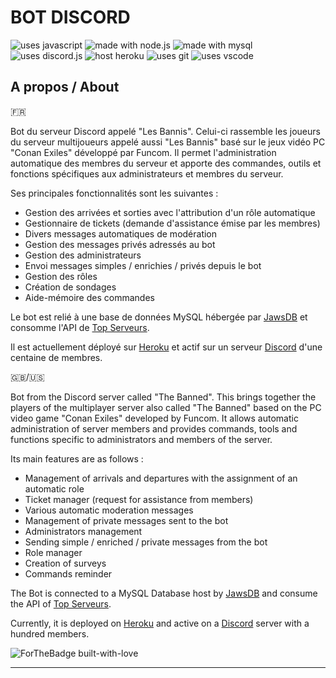 # BOT DISCORD

<img src="https://img.shields.io/badge/Uses-TypeScript-2f74c1" alt="uses javascript"> <img src="https://img.shields.io/badge/Uses-NodeJS-73ac61" alt="made with node.js"> <img src="https://img.shields.io/badge/Uses-Mysql-f7f7f7" alt="made with mysql"> <img src="https://img.shields.io/badge/NPM-Discord.js%20v12.5.3-1591f1" alt="uses discord.js"> <img src="https://img.shields.io/badge/Host-Heroku-6762a5" alt="host heroku"> <img src="https://img.shields.io/badge/Uses-Git-red.svg" alt="uses git"> <img src="https://img.shields.io/badge/Uses-VS Code-22a1eb" alt="uses vscode">
 
## A propos / About

🇫🇷

Bot du serveur Discord appelé "Les Bannis". Celui-ci rassemble les joueurs du serveur multijoueurs appelé aussi "Les Bannis" basé sur le jeux vidéo PC "Conan Exiles" développé par Funcom. Il permet l'administration automatique des membres du serveur et apporte des commandes, outils et fonctions spécifiques aux administrateurs et membres du serveur.

Ses principales fonctionnalités sont les suivantes :

- Gestion des arrivées et sorties avec l'attribution d'un rôle automatique
- Gestionnaire de tickets (demande d'assistance émise par les membres)
- Divers messages automatiques de modération
- Gestion des messages privés adressés au bot
- Gestion des administrateurs
- Envoi messages simples / enrichies / privés depuis le bot
- Gestion des rôles
- Création de sondages
- Aide-mémoire des commandes

Le bot est relié à une base de données MySQL hébergée par [JawsDB](https://www.jawsdb.com/) et consomme l'API de [Top Serveurs](https://top-serveurs.net/).

Il est actuellement déployé sur [Heroku](https://www.heroku.com/) et actif sur un serveur [Discord](https://discord.gg/SMZJWyf) d'une centaine de membres.

🇬🇧/🇺🇸

Bot from the Discord server called "The Banned". This brings together the players of the multiplayer server also called "The Banned" based on the PC video game "Conan Exiles" developed by Funcom. It allows automatic administration of server members and provides commands, tools and functions specific to administrators and members of the server.

Its main features are as follows :

- Management of arrivals and departures with the assignment of an automatic role
- Ticket manager (request for assistance from members)
- Various automatic moderation messages
- Management of private messages sent to the bot
- Administrators management
- Sending simple / enriched / private messages from the bot
- Role manager
- Creation of surveys
- Commands reminder

The Bot is connected to a MySQL Database host by [JawsDB](https://www.jawsdb.com/) and consume the API of [Top Serveurs](https://top-serveurs.net/).

Currently, it is deployed on [Heroku](https://www.heroku.com/) and active on a [Discord](https://discord.gg/SMZJWyf) server with a hundred members.


![ForTheBadge built-with-love](http://ForTheBadge.com/images/badges/built-with-love.svg)

---
